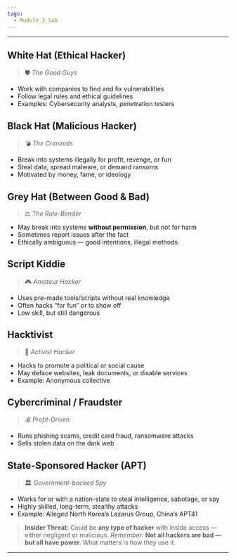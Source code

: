 ```yaml
---
tags:
  - Module_2_Sub
---
```

---

## **White Hat (Ethical Hacker)**
> 🛡️ _The Good Guys_

- Work with companies to find and fix vulnerabilities
- Follow legal rules and ethical guidelines
- Examples: Cybersecurity analysts, penetration testers

## **Black Hat (Malicious Hacker)**
> 💣 _The Criminals_

- Break into systems illegally for profit, revenge, or fun
- Steal data, spread malware, or demand ransoms
- Motivated by money, fame, or ideology

## **Grey Hat (Between Good & Bad)**
> ⚖️ _The Rule-Bender_

- May break into systems **without permission**, but not for harm
- Sometimes report issues after the fact
- Ethically ambiguous — good intentions, illegal methods

## **Script Kiddie**
> 🎮 _Amateur Hacker_

- Uses pre-made tools/scripts without real knowledge
- Often hacks “for fun” or to show off
- Low skill, but still dangerous

## **Hacktivist**
> 📢 _Activist Hacker_

- Hacks to promote a political or social cause
- May deface websites, leak documents, or disable services
- Example: Anonymous collective

## **Cybercriminal / Fraudster**
> 💰 _Profit-Driven_

- Runs phishing scams, credit card fraud, ransomware attacks
- Sells stolen data on the dark web

## **State-Sponsored Hacker (APT)**
> 🏛️ _Government-backed Spy_

- Works for or with a nation-state to steal intelligence, sabotage, or spy
- Highly skilled, long-term, stealthy attacks
- Example: Alleged North Korea’s Lazarus Group, China’s APT41


> **Insider Threat**: Could be **any type of hacker** with inside access — either negligent or malicious.
> _Remember:_ **Not all hackers are bad — but all have power.** What matters is how they use it.

---
